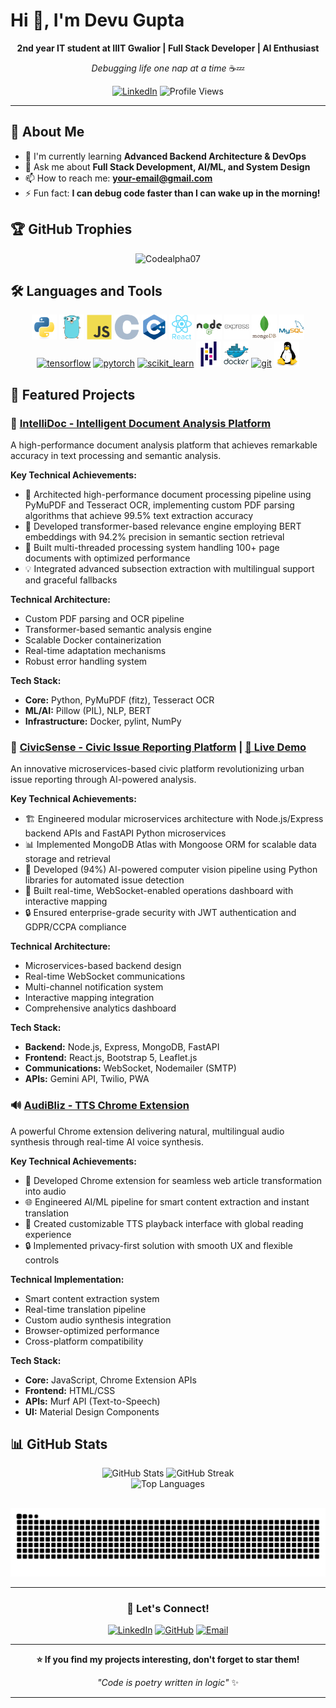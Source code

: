 # Hi 👋, I'm Devu Gupta

<div align="center">
  
**2nd year IT student at IIIT Gwalior | Full Stack Developer | AI Enthusiast**

*Debugging life one nap at a time* ☕💤

[![LinkedIn](https://img.shields.io/badge/-devugupta-0077B5?style=flat&logo=linkedin)](https://www.linkedin.com/in/devugupta/)
![Profile Views](https://komarev.com/ghpvc/?username=Codealpha07&label=Profile%20views&color=0e75b6&style=flat)

</div>

---

## 🚀 About Me

- 🌱 I'm currently learning **Advanced Backend Architecture & DevOps**
- 💬 Ask me about **Full Stack Development, AI/ML, and System Design**
- 📫 How to reach me: **your-email@gmail.com**
- ⚡ Fun fact: **I can debug code faster than I can wake up in the morning!**

## 🏆 GitHub Trophies
<div align="center">
  <img src="https://github-profile-trophy.vercel.app/?username=Codealpha07&theme=onedark&no-frame=true&margin-w=4" alt="Codealpha07" />
</div>

## 🛠️ Languages and Tools

<p align="center">
  <a href="https://www.python.org" target="_blank"><img src="https://raw.githubusercontent.com/devicons/devicon/master/icons/python/python-original.svg" alt="python" width="40" height="40"/></a>
  <a href="https://golang.org" target="_blank"><img src="https://raw.githubusercontent.com/devicons/devicon/master/icons/go/go-original.svg" alt="go" width="40" height="40"/></a>
  <a href="https://developer.mozilla.org/en-US/docs/Web/JavaScript" target="_blank"><img src="https://raw.githubusercontent.com/devicons/devicon/master/icons/javascript/javascript-original.svg" alt="javascript" width="40" height="40"/></a>
  <a href="https://www.cprogramming.com/" target="_blank"><img src="https://raw.githubusercontent.com/devicons/devicon/master/icons/c/c-original.svg" alt="c" width="40" height="40"/></a>
  <a href="https://www.w3schools.com/cpp/" target="_blank"><img src="https://raw.githubusercontent.com/devicons/devicon/master/icons/cplusplus/cplusplus-original.svg" alt="cplusplus" width="40" height="40"/></a>
  <a href="https://reactjs.org/" target="_blank"><img src="https://raw.githubusercontent.com/devicons/devicon/master/icons/react/react-original-wordmark.svg" alt="react" width="40" height="40"/></a>
  <a href="https://nodejs.org" target="_blank"><img src="https://raw.githubusercontent.com/devicons/devicon/master/icons/nodejs/nodejs-original-wordmark.svg" alt="nodejs" width="40" height="40"/></a>
  <a href="https://expressjs.com" target="_blank"><img src="https://raw.githubusercontent.com/devicons/devicon/master/icons/express/express-original-wordmark.svg" alt="express" width="40" height="40"/></a>
  <a href="https://www.mongodb.com/" target="_blank"><img src="https://raw.githubusercontent.com/devicons/devicon/master/icons/mongodb/mongodb-original-wordmark.svg" alt="mongodb" width="40" height="40"/></a>
  <a href="https://www.mysql.com/" target="_blank"><img src="https://raw.githubusercontent.com/devicons/devicon/master/icons/mysql/mysql-original-wordmark.svg" alt="mysql" width="40" height="40"/></a>
  <a href="https://www.tensorflow.org" target="_blank"><img src="https://www.vectorlogo.zone/logos/tensorflow/tensorflow-icon.svg" alt="tensorflow" width="40" height="40"/></a>
  <a href="https://pytorch.org/" target="_blank"><img src="https://www.vectorlogo.zone/logos/pytorch/pytorch-icon.svg" alt="pytorch" width="40" height="40"/></a>
  <a href="https://scikit-learn.org/" target="_blank"><img src="https://upload.wikimedia.org/wikipedia/commons/0/05/Scikit_learn_logo_small.svg" alt="scikit_learn" width="40" height="40"/></a>
  <a href="https://pandas.pydata.org/" target="_blank"><img src="https://raw.githubusercontent.com/devicons/devicon/2ae2a900d2f041da66e950e4d48052658d850630/icons/pandas/pandas-original.svg" alt="pandas" width="40" height="40"/></a>
  <a href="https://www.docker.com/" target="_blank"><img src="https://raw.githubusercontent.com/devicons/devicon/master/icons/docker/docker-original-wordmark.svg" alt="docker" width="40" height="40"/></a>
  <a href="https://git-scm.com/" target="_blank"><img src="https://www.vectorlogo.zone/logos/git-scm/git-scm-icon.svg" alt="git" width="40" height="40"/></a>
  <a href="https://www.linux.org/" target="_blank"><img src="https://raw.githubusercontent.com/devicons/devicon/master/icons/linux/linux-original.svg" alt="linux" width="40" height="40"/></a>
</p>

## 🌟 Featured Projects

### 📄 [IntelliDoc - Intelligent Document Analysis Platform](https://github.com/Codealpha07/IntelliDoc)
A high-performance document analysis platform that achieves remarkable accuracy in text processing and semantic analysis. 

**Key Technical Achievements:**
- 🎯 Architected high-performance document processing pipeline using PyMuPDF and Tesseract OCR, implementing custom PDF parsing algorithms that achieve 99.5% text extraction accuracy
- 🚀 Developed transformer-based relevance engine employing BERT embeddings with 94.2% precision in semantic section retrieval
- 🔄 Built multi-threaded processing system handling 100+ page documents with optimized performance
- 💡 Integrated advanced subsection extraction with multilingual support and graceful fallbacks

**Technical Architecture:**
- Custom PDF parsing and OCR pipeline
- Transformer-based semantic analysis engine
- Scalable Docker containerization
- Real-time adaptation mechanisms
- Robust error handling system

**Tech Stack:** 
- **Core:** Python, PyMuPDF (fitz), Tesseract OCR
- **ML/AI:** Pillow (PIL), NLP, BERT
- **Infrastructure:** Docker, pylint, NumPy

### 🌆 [CivicSense - Civic Issue Reporting Platform](https://github.com/Codealpha07/civicsense) | [🔴 Live Demo](https://civicsense-4861.onrender.com/)
An innovative microservices-based civic platform revolutionizing urban issue reporting through AI-powered analysis.

**Key Technical Achievements:**
- 🏗️ Engineered modular microservices architecture with Node.js/Express backend APIs and FastAPI Python microservices
- 📊 Implemented MongoDB Atlas with Mongoose ORM for scalable data storage and retrieval
- 🤖 Developed (94%) AI-powered computer vision pipeline using Python libraries for automated issue detection
- 🎨 Built real-time, WebSocket-enabled operations dashboard with interactive mapping
- 🔒 Ensured enterprise-grade security with JWT authentication and GDPR/CCPA compliance

**Technical Architecture:**
- Microservices-based backend design
- Real-time WebSocket communications
- Multi-channel notification system
- Interactive mapping integration
- Comprehensive analytics dashboard

**Tech Stack:**
- **Backend:** Node.js, Express, MongoDB, FastAPI
- **Frontend:** React.js, Bootstrap 5, Leaflet.js
- **Communications:** WebSocket, Nodemailer (SMTP)
- **APIs:** Gemini API, Twilio, PWA

### 🔊 [AudiBliz - TTS Chrome Extension](https://github.com/Codealpha07/AudiBliz)
A powerful Chrome extension delivering natural, multilingual audio synthesis through real-time AI voice synthesis.

**Key Technical Achievements:**
- 🎯 Developed Chrome extension for seamless web article transformation into audio
- 🌐 Engineered AI/ML pipeline for smart content extraction and instant translation
- 🎨 Created customizable TTS playback interface with global reading experience
- 🔒 Implemented privacy-first solution with smooth UX and flexible controls

**Technical Implementation:**
- Smart content extraction system
- Real-time translation pipeline
- Custom audio synthesis integration
- Browser-optimized performance
- Cross-platform compatibility

**Tech Stack:**
- **Core:** JavaScript, Chrome Extension APIs
- **Frontend:** HTML/CSS
- **APIs:** Murf API (Text-to-Speech)
- **UI:** Material Design Components


## 📊 GitHub Stats

<div align="center">
  <img src="https://github-readme-stats.vercel.app/api?username=Codealpha07&show_icons=true&theme=tokyonight&hide_border=true&count_private=true" alt="GitHub Stats" height="165"/>
  <img src="https://github-readme-streak-stats.herokuapp.com/?user=Codealpha07&theme=tokyonight&hide_border=true" alt="GitHub Streak" height="165"/>
</div>

<div align="center">
  <img src="https://github-readme-stats.vercel.app/api/top-langs/?username=Codealpha07&layout=compact&theme=tokyonight&hide_border=true" alt="Top Languages" height="160"/>
</div>

##

<div align="center">
  <img src="https://raw.githubusercontent.com/Codealpha07/Codealpha07/output/github-contribution-grid-snake.svg" alt="Snake animation" />
</div>

---

<div align="center">

### 🤝 Let's Connect!

[![LinkedIn](https://img.shields.io/badge/-LinkedIn-0077B5?style=for-the-badge&logo=linkedin&logoColor=white)](https://www.linkedin.com/in/devugupta/)
[![GitHub](https://img.shields.io/badge/-GitHub-181717?style=for-the-badge&logo=github&logoColor=white)](https://github.com/Codealpha07)
[![Email](https://img.shields.io/badge/-Email-D14836?style=for-the-badge&logo=gmail&logoColor=white)](mailto:your-email@gmail.com)

---

**⭐ If you find my projects interesting, don't forget to star them!**

*"Code is poetry written in logic"* ✨

</div>

---
